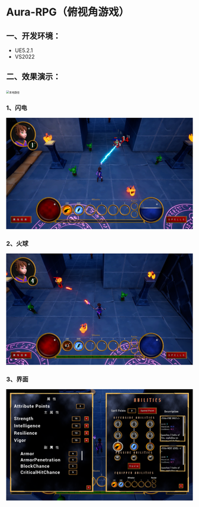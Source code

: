 # Aura-RPG（俯视角游戏）



## 一、开发环境：

- UE5.2.1
- VS2022

## 二、效果演示：

<img src="docs/Snipaste_2024-12-02_00-35-24.png" alt="本地路径" style="zoom:50%;" />

### 1、闪电
<img src="docs/Snipaste_2024-12-02_00-36-07.png" alt="本地路径" style="zoom:50%;" />

### 2、火球
<img src="docs/Snipaste_2024-12-02_00-36-25.png" alt="本地路径" style="zoom:50%;" />

### 3、界面
<img src="docs/Snipaste_2024-12-02_00-36-44.png" alt="本地路径" style="zoom:50%;" />
